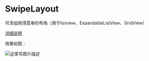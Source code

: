 # SwipeLayout

可添加侧滑菜单的布局（用于listview、ExpandableListView、GridView）

[详细说明](http://blog.csdn.net/amazing7/article/details/51768942)

效果如图：

![这里写图片描述](http://img.blog.csdn.net/20160627162421739)

